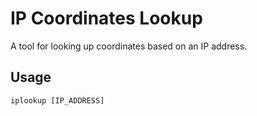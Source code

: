 # IP Coordinates Lookup

A tool for looking up coordinates based on an IP address.

## Usage

```shell
iplookup [IP_ADDRESS]
```

